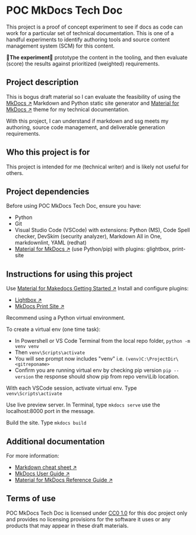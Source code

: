 # POC MkDocs Tech Doc

This project is a proof of concept experiment to see if docs as code can work for a particular set of technical documentation.
This is one of a handful experiments to identify authoring tools and source content management system (SCM) for this content.

:test_tube:**The experiment**:test_tube: prototype the content in the tooling, and then evaluate (score) the results against prioritized (weighted) requirements.

## Project description

This is bogus draft material so I can evaluate the feasibility of using the [MkDocs ↗](http://www.mkdocs.org/) Markdown and Python static site generator and [Material for MkDocs ↗](https://squidfunk.github.io/mkdocs-material/) theme for my technical documentation.

With this project, I can understand if markdown and ssg meets my authoring, source code management, and deliverable generation requirements.

## Who this project is for

This project is intended for me (technical writer) and is likely not useful for others.

## Project dependencies

Before using POC MkDocs Tech Doc, ensure you have:

* Python
* Git
* Visual Studio Code (VSCode) with extensions: Python (MS), Code Spell checker, DevSkim (security analyzer), Markdown All in One, markdownlint, YAML (redhat)
* [Material for MkDocs ↗](https://squidfunk.github.io/mkdocs-material/getting-started/) (use Python/pip) with plugins: glightbox, print-site

## Instructions for using this project

Use [Material for Makedocs Getting Started ↗](https://squidfunk.github.io/mkdocs-material/getting-started/)
Install and configure plugins:

* [Lightbox ↗](https://squidfunk.github.io/mkdocs-material/reference/images/#lightbox)
* [MkDocs Print Site ↗](https://github.com/timvink/mkdocs-print-site-plugin)

Recommend using a Python virtual environment.

To create a virtual env (one time task):

* In Powershell or VS Code Terminal from the local repo folder, `python -m venv venv`
* Then `venv\Scripts\activate`
* You will see prompt now includes "venv" i.e. `(venv)C:\ProjectDir\<gitreponame>`
* Confirm you are running virtual env by checking pip version `pip --version` the response should show pip from repo venv\Lib location.

With each VSCode session, activate virtual env. Type `venv\Scripts\activate`

Use live preview server. In Terminal, type `mkdocs serve` use the localhost:8000 port in the message.

Build the site. Type `mkdocs build`

## Additional documentation

For more information:

* [Markdown cheat sheet ↗](https://www.markdownguide.org/cheat-sheet/)
* [MkDocs User Guide ↗](https://www.mkdocs.org/user-guide/)
* [Material for MkDocs Reference Guide ↗](https://squidfunk.github.io/mkdocs-material/reference/)

## Terms of use

POC MkDocs Tech Doc is licensed under [CC0 1.0](LICENSE) for this doc project only and provides no licensing provisions for the software it uses or any products that may appear in these draft materials.
